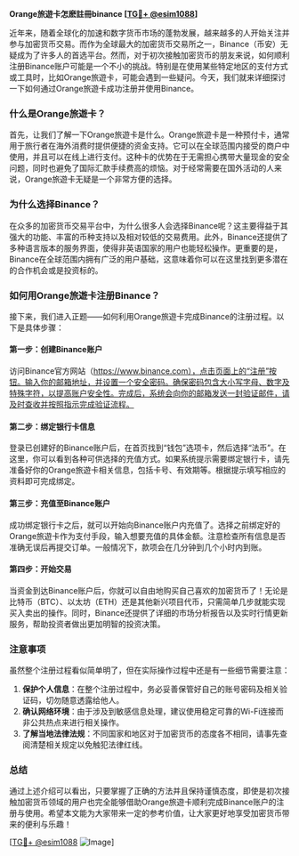 **Orange旅遊卡怎麽註冊binance [[TG💪+ @esim1088](https://t.me/s/esim1088)]**

近年来，随着全球化的加速和数字货币市场的蓬勃发展，越来越多的人开始关注并参与加密货币交易。而作为全球最大的加密货币交易所之一，Binance（币安）无疑成为了许多人的首选平台。然而，对于初次接触加密货币的朋友来说，如何顺利注册Binance账户可能是一个不小的挑战。特别是在使用某些特定地区的支付方式或工具时，比如Orange旅遊卡，可能会遇到一些疑问。今天，我们就来详细探讨一下如何通过Orange旅遊卡成功注册并使用Binance。

### 什么是Orange旅遊卡？

首先，让我们了解一下Orange旅遊卡是什么。Orange旅遊卡是一种预付卡，通常用于旅行者在海外消费时提供便捷的资金支持。它可以在全球范围内接受的商户中使用，并且可以在线上进行支付。这种卡的优势在于无需担心携带大量现金的安全问题，同时也避免了国际汇款手续费高的烦恼。对于经常需要在国外活动的人来说，Orange旅遊卡无疑是一个非常方便的选择。

### 为什么选择Binance？

在众多的加密货币交易平台中，为什么很多人会选择Binance呢？这主要得益于其强大的功能、丰富的币种支持以及相对较低的交易费用。此外，Binance还提供了多种语言版本的服务界面，使得非英语国家的用户也能轻松操作。更重要的是，Binance在全球范围内拥有广泛的用户基础，这意味着你可以在这里找到更多潜在的合作机会或是投资标的。

### 如何用Orange旅遊卡注册Binance？

接下来，我们进入正题——如何利用Orange旅遊卡完成Binance的注册过程。以下是具体步骤：

#### 第一步：创建Binance账户
访问Binance官方网站（https://www.binance.com），点击页面上的“注册”按钮。输入你的邮箱地址，并设置一个安全密码。确保密码包含大小写字母、数字及特殊字符，以提高账户安全性。完成后，系统会向你的邮箱发送一封验证邮件，请及时查收并按照指示完成验证流程。

#### 第二步：绑定银行卡信息
登录已创建好的Binance账户后，在首页找到“钱包”选项卡，然后选择“法币”。在这里，你可以看到各种可供选择的充值方式。如果系统提示需要绑定银行卡，请先准备好你的Orange旅遊卡相关信息，包括卡号、有效期等。根据提示填写相应的资料即可完成绑定。

#### 第三步：充值至Binance账户
成功绑定银行卡之后，就可以开始向Binance账户内充值了。选择之前绑定好的Orange旅遊卡作为支付手段，输入想要充值的具体金额。注意检查所有信息是否准确无误后再提交订单。一般情况下，款项会在几分钟到几个小时内到账。

#### 第四步：开始交易
当资金到达Binance账户后，你就可以自由地购买自己喜欢的加密货币了！无论是比特币（BTC）、以太坊（ETH）还是其他新兴项目代币，只需简单几步就能实现买入卖出的操作。同时，Binance还提供了详细的市场分析报告以及实时行情更新服务，帮助投资者做出更加明智的投资决策。

### 注意事项

虽然整个注册过程看似简单明了，但在实际操作过程中还是有一些细节需要注意：

1. **保护个人信息**：在整个注册过程中，务必妥善保管好自己的账号密码及相关验证码，切勿随意透露给他人。
2. **确认网络环境**：由于涉及到敏感信息处理，建议使用稳定可靠的Wi-Fi连接而非公共热点来进行相关操作。
3. **了解当地法律法规**：不同国家和地区对于加密货币的态度各不相同，请事先查阅清楚相关规定以免触犯法律红线。

### 总结

通过上述介绍可以看出，只要掌握了正确的方法并且保持谨慎态度，即使是初次接触加密货币领域的用户也完全能够借助Orange旅遊卡顺利完成Binance账户的注册与使用。希望本文能为大家带来一定的参考价值，让大家更好地享受加密货币带来的便利与乐趣！

[[TG💪+ @esim1088](https://t.me/s/esim1088) ![Image](https://i.postimg.cc/4NQfJmqS/Snipaste-2025-05-13-00-14-12.png)]